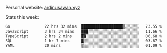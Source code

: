 Personal website: [ardinusawan.xyz](https://ardinusawan.xyz)

Stats this week:
<!--START_SECTION:waka-->

```txt
Go               22 hrs 32 mins  ██████████████████▒░░░░░░   73.55 %
JavaScript       3 hrs 34 mins   ███░░░░░░░░░░░░░░░░░░░░░░   11.66 %
TypeScript       2 hrs 2 mins    █▓░░░░░░░░░░░░░░░░░░░░░░░   06.68 %
SQL              1 hr 7 mins     █░░░░░░░░░░░░░░░░░░░░░░░░   03.67 %
YAML             20 mins         ▒░░░░░░░░░░░░░░░░░░░░░░░░   01.09 %
```

<!--END_SECTION:waka-->
